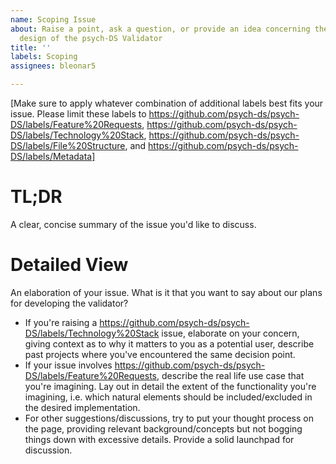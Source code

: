 ```yaml
---
name: Scoping Issue
about: Raise a point, ask a question, or provide an idea concerning the scope and
  design of the psych-DS Validator
title: ''
labels: Scoping
assignees: bleonar5

---
```


[Make sure to apply whatever combination of additional labels best fits your issue. Please limit these labels to https://github.com/psych-ds/psych-DS/labels/Feature%20Requests, https://github.com/psych-ds/psych-DS/labels/Technology%20Stack, https://github.com/psych-ds/psych-DS/labels/File%20Structure, and https://github.com/psych-ds/psych-DS/labels/Metadata]

# TL;DR
A clear, concise summary of the issue you'd like to discuss.

# Detailed View
An elaboration of your issue. What is it that you want to say about our plans for developing the validator? 
* If you're raising a https://github.com/psych-ds/psych-DS/labels/Technology%20Stack issue, elaborate on your concern, giving context as to why it matters to you as a potential user, describe past projects where you've encountered the same decision point. 
* If your issue involves https://github.com/psych-ds/psych-DS/labels/Feature%20Requests, describe the real life use case that you're imagining. Lay out in detail the extent of the functionality you're imagining, i.e. which natural elements should be included/excluded in the desired implementation.
* For other suggestions/discussions, try to put your thought process on the page, providing relevant background/concepts but not bogging things down with excessive details. Provide a solid launchpad for discussion.
